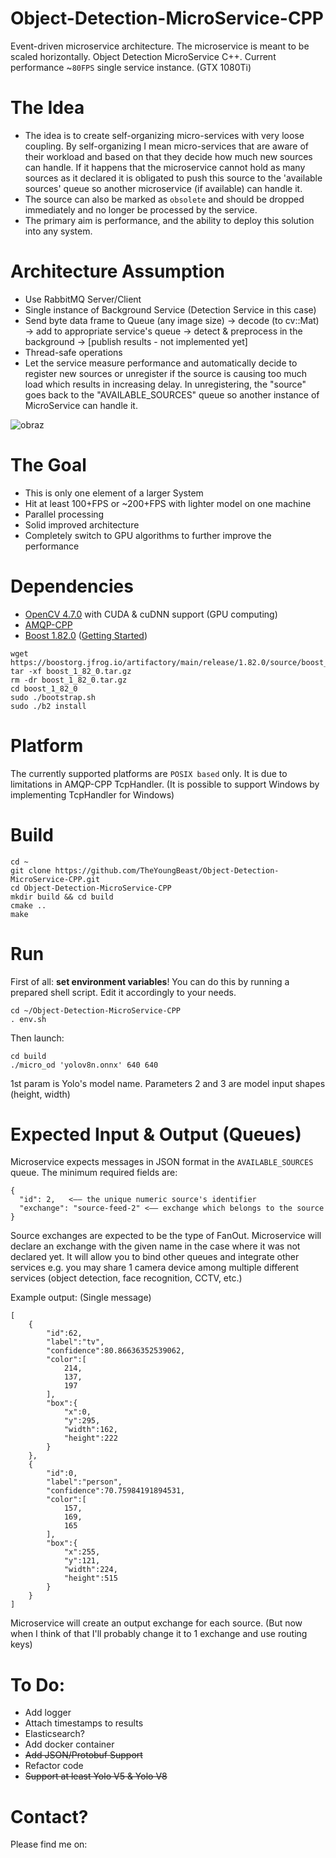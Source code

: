 # Object-Detection-MicroService-CPP
Event-driven microservice architecture. The microservice is meant to be scaled horizontally. Object Detection MicroService C++.
Current performance ~``80FPS`` single service instance. (GTX 1080Ti) 

# The Idea
- The idea is to create self-organizing micro-services with very loose coupling. By self-organizing I mean micro-services that are aware of their workload and based on that they decide how much new sources can handle. If it happens that the microservice cannot hold as many sources as it declared it is obligated to push this source to the 'available sources' queue so another microservice (if available) can handle it.
- The source can also be marked as ``obsolete`` and should be dropped immediately and no longer be processed by the service.
- The primary aim is performance, and the ability to deploy this solution into any system.
  
# Architecture Assumption
- Use RabbitMQ Server/Client
- Single instance of Background Service (Detection Service in this case)
- Send byte data frame to Queue (any image size) -> decode (to cv::Mat) -> add to appropriate service's queue -> detect & preprocess in the background -> [publish results - not implemented yet]
- Thread-safe operations
- Let the service measure performance and automatically decide to register new sources or unregister if the source is causing too much load which results in increasing delay. In unregistering, the "source" goes back to the "AVAILABLE_SOURCES" queue so another instance of MicroService can handle it.

![obraz](https://github.com/TheYoungBeast/Object-Detection-MicroService-CPP/assets/19922252/fe0d9684-03ff-4659-911f-c88d0b40fd12)


# The Goal
- This is only one element of a larger System
- Hit at least 100+FPS or ~200+FPS with lighter model on one machine
- Parallel processing
- Solid improved architecture
- Completely switch to GPU algorithms to further improve the performance

# Dependencies
- [OpenCV 4.7.0](https://github.com/opencv/opencv/tree/4.7.0) with CUDA & cuDNN support (GPU computing)
- [AMQP-CPP](https://github.com/CopernicaMarketingSoftware/AMQP-CPP)
- [Boost 1.82.0](https://www.boost.org/users/history/version_1_82_0.html) ([Getting Started](https://www.boost.org/doc/libs/1_82_0/more/getting_started/unix-variants.html))
```
wget https://boostorg.jfrog.io/artifactory/main/release/1.82.0/source/boost_1_82_0.tar.gz
tar -xf boost_1_82_0.tar.gz
rm -dr boost_1_82_0.tar.gz
cd boost_1_82_0
sudo ./bootstrap.sh
sudo ./b2 install
```

# Platform
The currently supported platforms are ``POSIX based`` only.
It is due to limitations in AMQP-CPP TcpHandler. (It is possible to support Windows by implementing TcpHandler for Windows)

# Build
```
cd ~
git clone https://github.com/TheYoungBeast/Object-Detection-MicroService-CPP.git
cd Object-Detection-MicroService-CPP
mkdir build && cd build
cmake ..
make
```

# Run
First of all: **set environment variables**! You can do this by running a prepared shell script. Edit it accordingly to your needs.
```
cd ~/Object-Detection-MicroService-CPP
. env.sh
```
Then launch:
```
cd build
./micro_od 'yolov8n.onnx' 640 640
```
1st param is Yolo's model name. Parameters 2 and 3 are model input shapes (height, width)

# Expected Input & Output (Queues)
Microservice expects messages in JSON format in the ``AVAILABLE_SOURCES`` queue. The minimum required fields are:
```
{
  "id": 2,   <—— the unique numeric source's identifier
  "exchange": "source-feed-2" <—— exchange which belongs to the source
}
```
Source exchanges are expected to be the type of FanOut. Microservice will declare an exchange with the given name in the case where it was not declared yet.
It will allow you to bind other queues and integrate other services e.g. you may share 1 camera device among multiple different services (object detection, face recognition, CCTV, etc.)

Example output: (Single message)
```
[
    {
        "id":62,
        "label":"tv",
        "confidence":80.86636352539062,
        "color":[
            214,
            137,
            197
        ],
        "box":{
            "x":0,
            "y":295,
            "width":162,
            "height":222
        }
    },
    {
        "id":0,
        "label":"person",
        "confidence":70.75984191894531,
        "color":[
            157,
            169,
            165
        ],
        "box":{
            "x":255,
            "y":121,
            "width":224,
            "height":515
        }
    }
]
```
Microservice will create an output exchange for each source. (But now when I think of that I'll probably change it to 1 exchange and use routing keys)
  
# To Do:
- Add logger
- Attach timestamps to results 
- Elasticsearch?
- Add docker container
- ~~Add JSON/Protobuf Support~~
- Refactor code
- ~~Support at least Yolo V5 & Yolo V8~~

# Contact?
Please find me on: <br />
